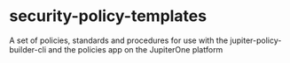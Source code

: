 # security-policy-templates
A set of policies, standards and procedures for use with the jupiter-policy-builder-cli and the policies app on the JupiterOne platform

